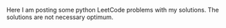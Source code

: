 Here I am posting some python LeetCode problems with my solutions. The solutions are not necessary optimum.  
